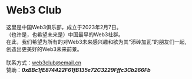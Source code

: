 # Web3 Club

这里是中国Web3俱乐部，成立于2023年2月7日。<br>
（也许是，也希望未来是）中国最早的Web3社群。<br>
在此，我们希望为所有的对Web3未来感兴趣和欲为其“添砖加瓦”的朋友们一起,<br>
创造出更美好的Web3未来前景。
<br>
<br>
联系方式：web3club@email.cn<br>
赞助：***0xBBc1fE874422F61fB135e72C3229Fffc3Cb266Fb***
